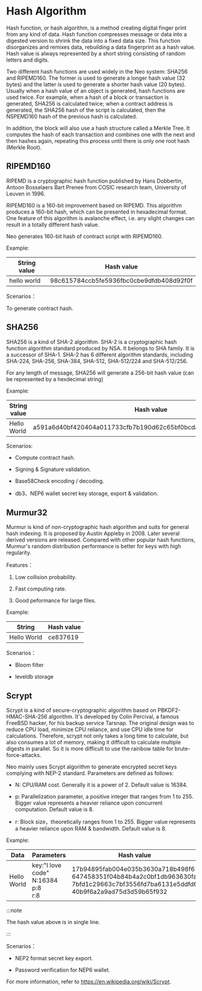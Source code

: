 # Hash Algorithm

Hash function, or hash algorithm, is a method creating digital finger print from any kind of data. Hash function compresses message or data into a digested version to shrink the data into a fixed data size. This function disorganizes and remixes data, rebuilding a data fingerprint as a hash value. Hash value is always represented by a short string consisting of random letters and digits.

Two different hash functions are used widely in the Neo system: SHA256 and RIPEMD160. The former is used to generate a longer hash value (32 bytes) and the latter is used to generate a shorter hash value (20 bytes). Usually when a hash value of an object is generated, hash functions are used twice. For example, when a hash of a block or transaction is generated, SHA256 is calculated twice; when a contract address is generated, the SHA256 hash of the script is calculated, then the NSPEMD160 hash of the previous hash is calculated. 

In addition, the block will also use a hash structure called a Merkle Tree. It computes the hash of each transaction and combines one with the next and then hashes again, repeating this process until there is only one root hash (Merkle Root). 

## RIPEMD160 

RIPEMD is a cryptographic hash function published by Hans Dobbertin, Antoon Bosselaers Bart Prenee from COSIC research team, University of Leuven in 1996.

RIPEMD160 is a 160-bit improvement based on RIPEMD. This algorithm produces a 160-bit hash, which can be presented in hexadecimal format. One feature of this algorithm is avalanche effect, i.e. any slight changes can result in a totally different hash value.

Neo generates 160-bit hash of contract script with RIPEMD160.

Example:

| String value | Hash value                              |
| ----------- | ---------------------------------------- |
| hello world | 98c615784ccb5fe5936fbc0cbe9dfdb408d92f0f |

Scenarios：

To generate contract hash.

## SHA256 

SHA256 is a kind of SHA-2 algorithm. SHA-2 is a cryptographic hash function algorithm standard produced by NSA. It belongs to SHA family. It is a successor of SHA-1. SHA-2 has 6 different algorithm standards, including SHA-224, SHA-256, SHA-384, SHA-512, SHA-512/224 and SHA-512/256.

For any length of message, SHA256 will generate a 256-bit hash value (can be represented by a hexdecimal string)

Example:

| String value | Hash value                                                       |
| ----------- | ------------------------------------------------------------ |
| Hello World | a591a6d40bf420404a011733cfb7b190d62c65bf0bcda32b57b277d9ad9f146e |

Scenarios:

- Compute contract hash.

- Signing & Signature validation.

- Base58Check encoding / decoding.

- db3、NEP6 wallet secret key storage, export & validation.

## Murmur32 

Murmur is kind of non-cryptographic hash algorithm and suits for general hash indexing. It is proposed by Austin Appleby in 2008. Later several derived versions are released. Compared with other popular hash functions, Murmur's random distribution performance is better for keys with high regularity.

Features：

   1. Low collision probability.
   
   2. Fast computing rate.

   3. Good peformance for large files.

Example:

| String | Hash value |
| ---|---|
| Hello World |ce837619 |

Scenarios：

- Bloom filter

- leveldb storage

## Scrypt

Scrypt is a kind of secure-cryptographic algorithm based on PBKDF2-HMAC-SHA-256 algorithm. It's developed by Colin Percival, a famous FreeBSD hacker, for his backup service Tarsnap. The original design was to reduce CPU load, minimize CPU reliance, and use CPU idle time for calculations. Therefore, scrypt not only takes a long time to calculate, but also consumes a lot of memory, making it difficult to calculate multiple digests in parallel. So it is more difficult to use the rainbow table for brute-force-attacks.

Neo mainly uses Scrypt algorithm to generate encrypted secret keys complying with NEP-2 standard. Parameters are defined as follows:

- N: CPU/RAM cost. Generally it is a power of 2. Default value is 16384.

- p: Parallelization parameter, a positive integer that ranges from 1 to 255. Bigger value represents a heavier reliance upon concurrent computation. Default value is 8.

- r: Block size，theoretically ranges from 1 to 255. Bigger value represents a heavier reliance upon RAM & bandwidth. Default value is 8.

Example:

| Data | Parameters  | Hash value  |
|---|---|---|
| Hello World | key:"I love code"<br/>N:16384<br/>p:8<br/>r:8 | 17b94895fab004e035b3630a718b498f6<br/>647458351f04b84b4a2c0bf1db963630fa<br/>7bfd1c29663c7bf3556fd7ba6131e5ddfd6<br/>40b9f6a2a9ad75d3d59b65f932 |

:::note

The hash value above is in single line.

:::

Scenarios：

- NEP2 format secret key export.

- Password verification for NEP6 wallet.

For more information, refer to <https://en.wikipedia.org/wiki/Scrypt>.
